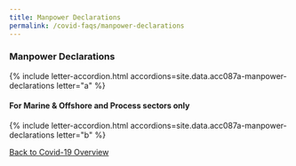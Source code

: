 ```yaml
---
title: Manpower Declarations
permalink: /covid-faqs/manpower-declarations
---
```


### Manpower Declarations

{% include letter-accordion.html accordions=site.data.acc087a-manpower-declarations letter="a" %}

#### For Marine & Offshore and Process sectors only

{% include letter-accordion.html accordions=site.data.acc087a-manpower-declarations letter="b" %}

[Back to Covid-19 Overview](/covid/)
